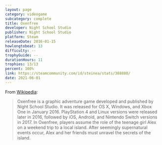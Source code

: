 ```yaml
---
layout: page
category: videogame
subcategory: complete
title: Oxenfree
developer: Night School Studio
publisher: Night School Studio
platform: Steam
releaseDate: 2016-01-15
howlongtobeat: 13
difficulty: --
trophyGuide: --
durationHours: 11
trophies: 13/13
percent: 100%
link: https://steamcommunity.com/id/steinea/stats/388880/
date: 2021-06-01
---
```


From [Wikipedia](https://en.wikipedia.org/wiki/Oxenfree):

> Oxenfree is a graphic adventure game developed and published by Night School Studio. It was released for OS X, Windows, and Xbox One in January 2016. PlayStation 4 and Linux versions were released later in 2016, followed by iOS, Android, and Nintendo Switch versions in 2017. In Oxenfree, players assume the role of the teenage girl Alex on a weekend trip to a local island. After seemingly supernatural events occur, Alex and her friends must unravel the secrets of the island.
